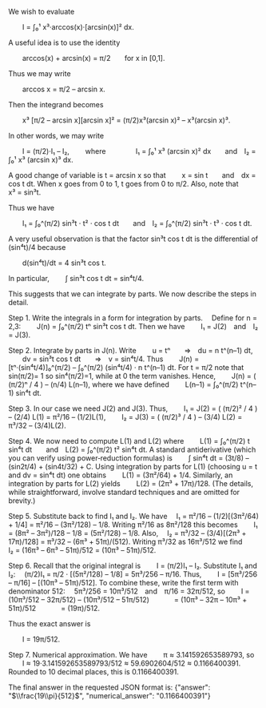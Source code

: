 We wish to evaluate

  I = ∫₀¹ x³·arccos(x)·[arcsin(x)]² dx.

A useful idea is to use the identity

  arccos(x) + arcsin(x) = π/2  for x in [0,1].

Thus we may write

  arccos x = π/2 – arcsin x.

Then the integrand becomes

  x³ [π/2 – arcsin x][arcsin x]² = (π/2)x³(arcsin x)² – x³(arcsin x)³.

In other words, we may write

  I = (π/2)·I₁ – I₂,
  where
    I₁ = ∫₀¹ x³ (arcsin x)² dx  and I₂ = ∫₀¹ x³ (arcsin x)³ dx.

A good change of variable is t = arcsin x so that
  x = sin t  and dx = cos t dt.
When x goes from 0 to 1, t goes from 0 to π/2. Also, note that
  x³ = sin³t.

Thus we have

  I₁ = ∫₀^(π/2) sin³t · t² · cos t dt  and I₂ = ∫₀^(π/2) sin³t · t³ · cos t dt.

A very useful observation is that the factor sin³t cos t dt is the differential of (sin⁴t)/4 because

  d(sin⁴t)/dt = 4 sin³t cos t.

In particular,
  ∫ sin³t cos t dt = sin⁴t/4.

This suggests that we can integrate by parts. We now describe the steps in detail.

Step 1. Write the integrals in a form for integration by parts.
 Define for n = 2,3:
  J(n) = ∫₀^(π/2) tⁿ sin³t cos t dt.
Then we have
  I₁ = J(2) and I₂ = J(3).

Step 2. Integrate by parts in J(n). Write
  u = tⁿ  ⇒ du = n t^(n–1) dt,
  dv = sin³t cos t dt  ⇒ v = sin⁴t/4.
Thus
  J(n) = [tⁿ·(sin⁴t/4)]₀^(π/2) – ∫₀^(π/2) (sin⁴t/4) · n t^(n–1) dt.
For t = π/2 note that sin(π/2)= 1 so sin⁴(π/2)=1, while at 0 the term vanishes. Hence,
  J(n) = ( (π/2)ⁿ / 4 ) – (n/4) L(n–1),
where we have defined
  L(n–1) = ∫₀^(π/2) t^(n–1) sin⁴t dt.

Step 3. In our case we need J(2) and J(3). Thus,
  I₁ = J(2) = ( (π/2)² / 4 ) – (2/4) L(1) = π²/16 – (1/2)L(1),
  I₂ = J(3) = ( (π/2)³ / 4 ) – (3/4) L(2) = π³/32 – (3/4)L(2).

Step 4. We now need to compute L(1) and L(2) where
  L(1) = ∫₀^(π/2) t sin⁴t dt  and L(2) = ∫₀^(π/2) t² sin⁴t dt.
A standard antiderivative (which you can verify using power‐reduction formulas) is
  ∫ sin⁴t dt = (3t/8) – (sin2t/4) + (sin4t/32) + C.
Using integration by parts for L(1) (choosing u = t and dv = sin⁴t dt) one obtains
  L(1) = (3π²/64) + 1/4.
Similarly, an integration by parts for L(2) yields
  L(2) = (2π³ + 17π)/128.
(The details, while straightforward, involve standard techniques and are omitted for brevity.)

Step 5. Substitute back to find I₁ and I₂.
We have
 I₁ = π²/16 – (1/2)[(3π²/64) + 1/4] = π²/16 – (3π²/128) – 1/8.
Writing π²/16 as 8π²/128 this becomes
  I₁ = (8π² – 3π²)/128 – 1/8 = (5π²/128) – 1/8.
Also,
 I₂ = π³/32 – (3/4)[(2π³ + 17π)/128] = π³/32 – (6π³ + 51π)/(512).
Writing π³/32 as 16π³/512 we find
  I₂ = (16π³ – 6π³ – 51π)/512 = (10π³ – 51π)/512.

Step 6. Recall that the original integral is
  I = (π/2)I₁ – I₂.
Substitute I₁ and I₂:
 (π/2)I₁ = π/2 · [(5π²/128) – 1/8] = 5π³/256 – π/16.
Thus,
  I = [5π³/256 – π/16] – [(10π³ – 51π)/512].
To combine these, write the first term with denominator 512:
 5π³/256 = 10π³/512 and π/16 = 32π/512,
so
  I = (10π³/512 – 32π/512) – (10π³/512 – 51π/512)
    = (10π³ – 32π – 10π³ + 51π)/512
    = (19π)/512.

Thus the exact answer is

  I = 19π/512.

Step 7. Numerical approximation.
We have
  π ≈ 3.141592653589793,
so
  I ≈ 19·3.141592653589793/512 ≈ 59.6902604/512 ≈ 0.1166400391.
Rounded to 10 decimal places, this is 0.1166400391.

The final answer in the requested JSON format is:
{"answer": "$\\frac{19\\pi}{512}$", "numerical_answer": "0.1166400391"}